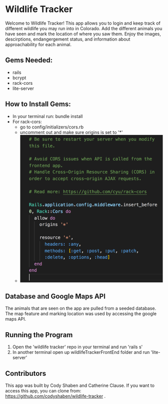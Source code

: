 # Wildlife Tracker

Welcome to Wildlife Tracker! This app allows you to login and keep track of different wildlife you may run into in Colorado. Add the different animals you have seen and mark the location of where you saw them. Enjoy the images, descirptions, endangergement status, and information about approachability for each animal. 

## Gems Needed: 
- rails
- bcrypt
- rack-cors 
- lite-server

## How to Install Gems: 
- In your terminal run: bundle install
- For rack-cors: 
    - go to config/initializers/cors.rb
    - uncomment out and make sure origins is set    to '*'
    - ![example of cors.rb file](cors-screenshot.png)

## Database and Google Maps API
The animals that are seen on the app are pulled from a seeded database. The map feature and marking location was used by accessing the google maps API. 


## Running the Program
1. Open the 'wildlife tracker' repo in your terminal and run 'rails s' 
2. In another terminal open up wildlifeTrackerFrontEnd folder and run 'lite-server'

## Contributors
This app was built by Cody Shaben and Catherine Clause. If you want to access this app, you can clone from: https://github.com/codyshaben/wildlife-tracker .


    
